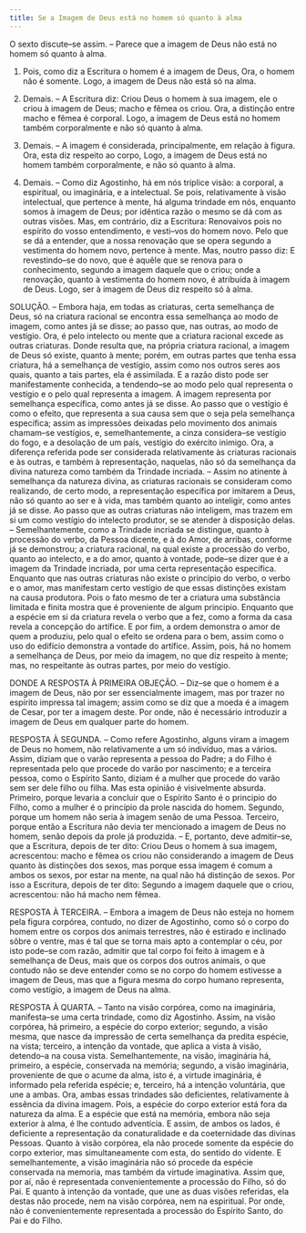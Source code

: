 ```yaml
---
title: Se a Imagem de Deus está no homem só quanto à alma
---
```


O sexto discute–se assim. – Parece que a imagem de Deus não está no homem só quanto à alma.  

1. Pois, como diz a Escritura o homem é a imagem de Deus, Ora, o homem não é somente. Logo, a imagem de Deus não está só na alma.  

2. Demais. – A Escritura diz: Criou Deus o homem à sua imagem, ele o criou à imagem de Deus; macho e fêmea os criou. Ora, a distinção entre macho e fêmea é corporal. Logo, a imagem de Deus está no homem também corporalmente e não só quanto à alma.  

3. Demais. – A imagem é considerada, principalmente, em relação à figura. Ora, esta diz respeito ao corpo, Logo, a imagem de Deus está no homem também corporalmente, e não só quanto à alma.  

4. Demais. – Como diz Agostinho, há em nós tríplice visão: a corporal, a espiritual, ou imaginária, e a intelectual. Se pois, relativamente à visão intelectual, que pertence à mente, há alguma trindade em nós, enquanto somos à imagem de Deus; por idêntica razão o mesmo se dá com as outras visões.  Mas, em contrário, diz a Escritura: Renovaivos pois no espírito do vosso entendimento, e vesti–vos do homem novo. Pelo que se dá a entender, que a nossa renovação que se opera segundo a vestimenta do homem novo, pertence à mente. Mas, noutro passo diz: E revestindo–se do novo, que é aquêle que se renova para o conhecimento, segundo a imagem daquele que o criou; onde a renovação, quanto à vestimenta do homem novo, é atribuída à imagem de Deus. Logo, ser à imagem de Deus diz respeito só à alma.  

SOLUÇÃO. – Embora haja, em todas as criaturas, certa semelhança de Deus, só na criatura racional se encontra essa semelhança ao modo de imagem, como antes já se disse; ao passo que, nas outras, ao modo de vestígio. Ora, é pelo intelecto ou mente que a criatura racional excede as outras criaturas. Donde resulta que, na própria criatura racional, a imagem de Deus só existe, quanto à mente; porém, em outras partes que tenha essa criatura, há a semelhança de vestígio, assim como nos outros seres aos quais, quanto a tais partes, ela é assimilada.  E a razão disto pode ser manifestamente conhecida, a tendendo–se ao modo pelo qual representa o vestígio e o pelo qual representa a imagem. A imagem representa por semelhança específica, como antes já se disse. Ao passo que o vestígio é como o efeito, que representa a sua causa sem que o seja pela semelhança específica; assim as impressões deixadas pelo movimento dos animais chamam–se vestígios, e, semelhantemente, a cinza considera–se vestígio do fogo, e a desolação de um país, vestígio do exército inimigo.  Ora, a diferença referida pode ser considerada relativamente às criaturas racionais e às outras, e também à representação, naquelas, não só da semelhança da divina natureza como também da Trindade incriada. – Assim no atinente à semelhança da natureza divina, as criaturas racionais se consideram como realizando, de certo modo, a representação específica por imitarem a Deus, não só quanto ao ser e à vida, mas também quanto ao inteligir, como antes já se disse. Ao passo que as outras criaturas não inteligem, mas trazem em si um como vestígio do intelecto produtor, se se atender à disposição delas. – Semelhantemente, como a Trindade incriada se distingue, quanto à processão do verbo, da Pessoa dicente, e à do Amor, de arribas, conforme já se demonstrou; a criatura racional, na qual existe a processão do verbo, quanto ao intelecto, e a do amor, quanto à vontade, pode–se dizer que é a imagem da Trindade incriada, por uma certa representação específica. Enquanto que nas outras criaturas não existe o princípio do verbo, o verbo e o amor, mas manifestam certo vestígio de que essas distinções existam na causa produtora. Pois o fato mesmo de ter a criatura uma substância limitada e finita mostra que é proveniente de algum principio. Enquanto que a espécie em si da criatura revela o verbo que a fez, como a forma da casa revela a concepção do artífice. E por fim, a ordem demonstra o amor de quem a produziu, pelo qual o efeito se ordena para o bem, assim como o uso do edifício demonstra a vontade do artífice.  Assim, pois, há no homem a semelhança de Deus, por meio da imagem, no que diz respeito à mente; mas, no respeitante às outras partes, por meio do vestígio.  

DONDE A RESPOSTA À PRIMEIRA OBJEÇÃO. – Diz–se que o homem é a imagem de Deus, não por ser essencialmente imagem, mas por trazer no espírito impressa tal imagem; assim como se diz que a moeda é a imagem de Cesar, por ter a imagem deste. Por onde, não é necessário introduzir a imagem de Deus em qualquer parte do homem.  

RESPOSTA À SEGUNDA. – Como refere Agostinho, alguns viram a imagem de Deus no homem, não relativamente a um só indivíduo, mas a vários. Assim, diziam que o varão representa a pessoa do Padre; a do Filho é representada pelo que procede do varão por nascimento; e a terceira pessoa, como o Espírito Santo, diziam é a mulher que procede do varão sem ser dele filho ou filha. Mas esta opinião é visivelmente absurda. Primeiro, porque levaria a concluir que o Espírito Santo é o principio do Filho, como a mulher é o princípio da prole nascida do homem. Segundo, porque um homem não seria à imagem senão de uma Pessoa. Terceiro, porque então a Escritura não devia ter mencionado a imagem de Deus no homem, senão depois da prole já produzida. – E, portanto, deve admitir–se, que a Escritura, depois de ter dito: Criou Deus o homem à sua imagem, acrescentou: macho e fêmea os criou não considerando a imagem de Deus quanto às distinções dos sexos, mas porque essa imagem é comum a ambos os sexos, por estar na mente, na qual não há distinção de sexos. Por isso a Escritura, depois de ter dito: Segundo a imagem daquele que o criou, acrescentou: não há macho nem fêmea. 

RESPOSTA À TERCEIRA. – Embora a imagem de Deus não esteja no homem pela figura corpórea, contudo, no dizer de Agostinho, como só o corpo do homem entre os corpos dos animais terrestres, não é estirado e inclinado sôbre o ventre, mas é tal que se torna mais apto a contemplar o céu, por isto pode–se com razão, admitir que tal corpo foi feito à imagem e à semelhança de Deus, mais que os corpos dos outros animais, o que contudo não se deve entender como se no corpo do homem estivesse a imagem de Deus, mas que a figura mesma do corpo humano representa, como vestígio, a imagem de Deus na alma.  

RESPOSTA À QUARTA. – Tanto na visão corpórea, como na imaginária, manifesta–se uma certa trindade, como diz Agostinho. Assim, na visão corpórea, há primeiro, a espécie do corpo exterior; segundo, a visão mesma, que nasce da impressão de certa semelhança da predita espécie, na vista; terceiro, a intenção da vontade, que aplica a vista à visão, detendo–a na cousa vista. Semelhantemente, na visão, imaginária há, primeiro, a espécie, conservada na memória; segundo, a visão imaginária, proveniente de que o acume da alma, isto é, a virtude imaginária, é informado pela referida espécie; e, terceiro, há a intenção voluntária, que une a ambas. Ora, ambas essas trindades são deficientes, relativamente à essência da divina imagem. Pois, a espécie do corpo exterior está fora da natureza da alma. E a espécie que está na memória, embora não seja exterior à alma, é lhe contudo adventícia. E assim, de ambos os lados, é deficiente a representação da conaturalidade e da coeternidade das divinas Pessoas. Quanto à visão corpórea, ela não procede somente da espécie do corpo exterior, mas simultaneamente com esta, do sentido do vidente. E semelhantemente, a visão imaginária não só procede da espécie conservada na memoria, mas também da virtude imaginativa.  Assim que, por aí, não é representada convenientemente a processão do Filho, só do Pai. E quanto à intenção da vontade, que une as duas visões referidas, ela destas não procede, nem na visão corpórea, nem na espiritual. Por onde, não é convenientemente representada a processão do Espírito Santo, do Pai e do Filho.